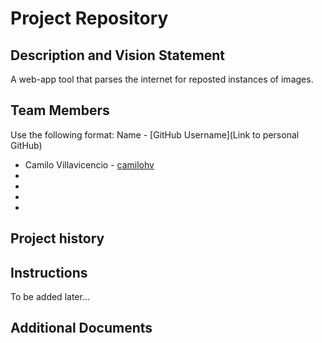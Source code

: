 # Project Repository

## Description and Vision Statement
A web-app tool that parses the internet for reposted instances of images.

## Team Members
Use the following format:
Name - [GitHub Username](Link to personal GitHub)

* Camilo Villavicencio - [camilohv](https://github.com/camilohv)
* 
* 
* 
* 

## Project history

## Instructions
To be added later...

## Additional Documents